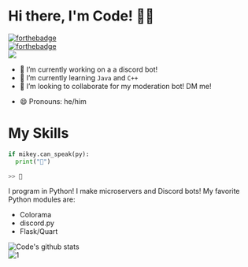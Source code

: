 # Hi there, I'm Code! 👋🏽
[![forthebadge](https://forthebadge.com/images/badges/0-percent-optimized.svg)](https://forthebadge.com)\
[![forthebadge](https://forthebadge.com/images/badges/built-with-swag.svg)](https://forthebadge.com)\
![](https://komarev.com/ghpvc/?username=isigebengu-mikey)
<!--
**isigebengu-mikey/isigebengu-mikey** is a ✨ _special_ ✨ repository because its `README.md` (this file) appears on your GitHub profile.
Here are some ideas to get you started:
-->
- 🔭 I’m currently working on a a discord bot!
- 🌱 I’m currently learning `Java` and `C++`
- 👯 I’m looking to collaborate for my moderation bot! DM me!
<!--
- 🤔 I’m looking for help with ...
-->
- 😄 Pronouns: he/him

# My Skills
```py
if mikey.can_speak(py):
  print("🐍")
 
>> 🐍
```

I program in Python! I make microservers and Discord bots! My favorite Python modules are:
- Colorama
- discord.py
- Flask/Quart

![Code's github stats](https://github-readme-stats.vercel.app/api?username=codeize&count_private=true&theme=dark)\
![1](https://github-readme-stats.vercel.app/api/top-langs/?username=codeize&count_private=true&theme=dark)


